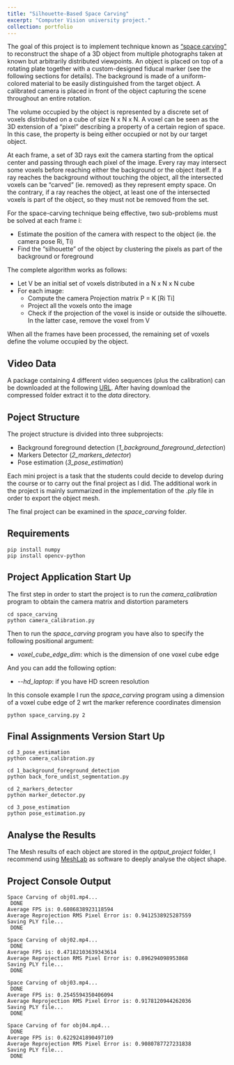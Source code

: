 ```yaml
---
title: "Silhouette-Based Space Carving"
excerpt: "Computer Vision university project."
collection: portfolio
---
```


The goal of this project is to implement technique known as [“space carving"](https://www.cs.toronto.edu/~kyros/pubs/00.ijcv.carve.pdf) to reconstruct the shape of a 
3D object from multiple photographs taken at known but arbitrarily distributed viewpoints. An object is placed 
on top of a rotating plate together with a custom-designed fiducal marker (see the following sections for details). 
The background is made of a uniform-colored material to be easily distinguished from the target object. A calibrated camera is
placed in front of the object capturing the scene throughout an entire rotation.

The volume occupied by the object is represented by a discrete set of voxels distributed on a cube of size N x N x N.
A voxel can be seen as the 3D extension of a “pixel” describing a property of a certain region of space. 
In this case, the property is being either occupied or not by our target object.

At each frame, a set of 3D rays exit the camera starting from the optical center and passing through each pixel of the image. Every ray may intersect some voxels before reaching either the background or the object itself.
If a ray reaches the background without touching the object, all the intersected voxels can be “carved” (ie. removed) as they represent empty space.
On the contrary, if a ray reaches the object, at least one of the intersected voxels is part of the object, so they must not be removed from the set.

For the space-carving technique being effective, two sub-problems must be solved at each frame i:
* Estimate the position of the camera with respect to the object (ie. the camera pose Ri, Ti)
* Find the “silhouette” of the object by clustering the pixels as part of the background or foreground

The complete algorithm works as follows:
* Let V be an initial set of voxels distributed in a N x N x N cube
* For each image:
	* Compute the camera Projection matrix P = K \[Ri Ti\]
  * Project all the voxels onto the image
  * Check if the projection of the voxel is inside or outside the silhouette. In the latter case, remove the voxel from V

When all the frames have been processed, the remaining set of voxels define the volume occupied by the object.

## Video Data
A package containing 4 different video sequences (plus the calibration) can be downloaded  at the following [URL](https://www.dais.unive.it/~bergamasco/teachingfiles/G3DCV2022/data.7z). After having download the compressed folder extract it to the *data* directory.


## Poject Structure
The project structure is divided into three subprojects:
* Background foreground detection (*1_background_foreground_detection*)
* Markers Detector (*2_markers_detector*)
* Pose estimation (*3_pose_estimation*)

Each mini project is a task that the students could decide to develop during the course or to carry out the final project as I did. The additional work in the project is mainly summarized in the implementation of the .ply file in order to export the object mesh.

The final project can be examined in the *space_carving* folder.

## Requirements
```
pip install numpy
pip install opencv-python
```

## Project Application Start Up
The first step in order to start the project is to run the *camera_calibration* program to obtain the camera matrix and distortion parameters 
```
cd space_carving
python camera_calibration.py
```
Then to run the *space_carving* program you have also to specify the following positional argument:
* *voxel_cube_edge_dim*: which is the dimension of one voxel cube edge

And you can add the following option:
* *--hd_laptop*: if you have HD screen resolution

In this console example I run the *space_carving* program using a dimension of a voxel cube edge of 2 wrt the marker reference coordinates dimension
```
python space_carving.py 2
```

## Final Assignments Version Start Up
```
cd 3_pose_estimation
python camera_calibration.py

cd 1_background_foreground_detection
python back_fore_undist_segmentation.py

cd 2_markers_detector
python marker_detector.py

cd 3_pose_estimation
python pose_estimation.py
```

## Analyse the Results
The Mesh results of each object are stored in the *optput_project* folder, I recommend using [MeshLab](https://www.meshlab.net/#download) as software to deeply analyse the object shape.

## Project Console Output
```
Space Carving of obj01.mp4...
 DONE
Average FPS is: 0.6086838923118594
Average Reprojection RMS Pixel Error is: 0.9412538925287559
Saving PLY file...
 DONE

Space Carving of obj02.mp4...
 DONE
Average FPS is: 0.47182103639343614
Average Reprojection RMS Pixel Error is: 0.896294098953868
Saving PLY file...
 DONE

Space Carving of obj03.mp4...
 DONE
Average FPS is: 0.2545594350406094
Average Reprojection RMS Pixel Error is: 0.9178120944262036
Saving PLY file...
 DONE

Space Carving of for obj04.mp4...
 DONE
Average FPS is: 0.6229241890497109
Average Reprojection RMS Pixel Error is: 0.9080787727231838
Saving PLY file...
 DONE
```